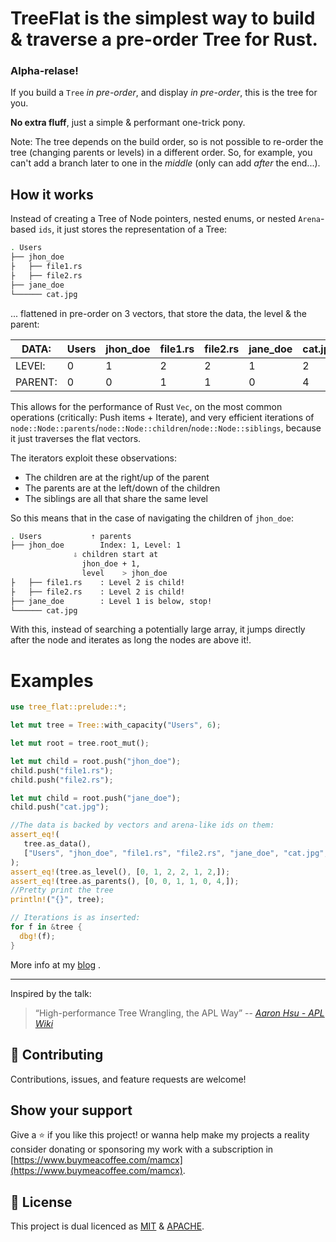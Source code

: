 # TreeFlat is the simplest way to build & traverse a pre-order Tree for Rust.

### Alpha-relase!

If you build a `Tree` *in pre-order*, and display *in pre-order*,
this is the tree for you.

**No extra fluff**, just a simple & performant one-trick pony.

Note: The tree depends on the build order, so is not possible to re-order the tree
(changing parents or levels) in a different order. So, for example, you can't add
a branch later to one in the *middle* (only can add *after* the end...).

## How it works

Instead of creating a Tree of Node pointers, nested enums, or nested `Arena`-based `ids`, it just stores the representation of a Tree:

```bash
. Users
├── jhon_doe
├   ├── file1.rs
├   ├── file2.rs
├── jane_doe
└────── cat.jpg
```

... flattened in pre-order on 3 vectors, that store the data, the level & the parent:

| DATA:   | Users | jhon_doe | file1.rs | file2.rs | jane_doe | cat.jpg |
|---------|-------|----------|----------|----------|----------|---------|
| LEVEl:  | 0     | 1        | 2        | 2        | 1        | 2       |
| PARENT: | 0     | 0        | 1        | 1        | 0        | 4       |

This allows for the performance of Rust `Vec`, on the most common operations
(critically: Push items + Iterate), and very efficient iterations of
`node::Node::parents`/`node::Node::children`/`node::Node::siblings`, because it just traverses the flat vectors.

The iterators exploit these observations:

* The children are at the right/up of the parent
* The parents are at the left/down of the children
* The siblings are all that share the same level

So this means that in the case of navigating the children of `jhon_doe`:

```bash
. Users			  ⇡ parents
├── jhon_doe		Index: 1, Level: 1
			  ⇩ children start at 
				jhon_doe + 1,
				level 	 > jhon_doe
├   ├── file1.rs	: Level 2 is child!
├   ├── file2.rs	: Level 2 is child!
├── jane_doe		: Level 1 is below, stop!
└────── cat.jpg
```

With this, instead of searching a potentially large array, it jumps directly after the node and iterates as long the nodes are above it!.

# Examples
```rust
use tree_flat::prelude::*;

let mut tree = Tree::with_capacity("Users", 6);

let mut root = tree.root_mut();

let mut child = root.push("jhon_doe");
child.push("file1.rs");
child.push("file2.rs");

let mut child = root.push("jane_doe");
child.push("cat.jpg");

//The data is backed by vectors and arena-like ids on them:
assert_eq!(
   tree.as_data(),
   ["Users", "jhon_doe", "file1.rs", "file2.rs", "jane_doe", "cat.jpg",]
);
assert_eq!(tree.as_level(), [0, 1, 2, 2, 1, 2,]);
assert_eq!(tree.as_parents(), [0, 0, 1, 1, 0, 4,]);
//Pretty print the tree
println!("{}", tree);

// Iterations is as inserted:
for f in &tree {
  dbg!(f);
}

```

More info at my [blog](https://www.elmalabarista.com/blog/2022-flat-tree/)  .

- - - - - -

Inspired by the talk:

> “High-performance Tree Wrangling, the APL Way”
> -- <cite> [Aaron Hsu - APL Wiki](https://aplwiki.com/wiki/Aaron_Hsu)

## 🤝 Contributing

Contributions, issues, and feature requests are welcome!

## Show your support

Give a ⭐️ if you like this project! or wanna help make my projects a reality consider donating or sponsoring my work with a subscription in [https://www.buymeacoffee.com/mamcx](https://www.buymeacoffee.com/mamcx).

## 📝 License

This project is dual licenced as [MIT](./LICENSE-MIT) & [APACHE](./LICENSE-APACHE).
